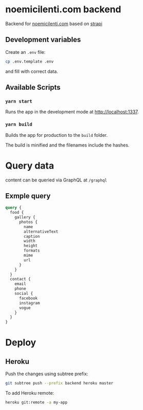 # noemicilenti.com backend

Backend for [noemicilenti.com](https://noemicilenti.com) based on [strapi](https://strapi.io/)

## Development variables

Create an `.env` file:
```bash
cp .env.template .env
```

and fill with correct data.

## Available Scripts

### `yarn start`

Runs the app in the development mode at [http://localhost:1337](http://localhost:1337).

### `yarn build`

Builds the app for production to the `build` folder.

The build is minified and the filenames include the hashes.

# Query data

content can be queried via GraphQL at `/graphql`

## Exmple query

```graphql
query {
  food {
    gallery {
      photos {
        name
        alternativeText
        caption
        width
        height
        formats
        mime
        url
      }
    }
  }
  contact {
    email
    phone
    social {
      facebook
      instagram
      vogue
    }
  }
}
```

# Deploy

## Heroku

Push the changes using subtree prefix:
```bash
git subtree push --prefix backend heroku master
```

To add Heroku remote:
```bash
heroku git:remote -a my-app
```
